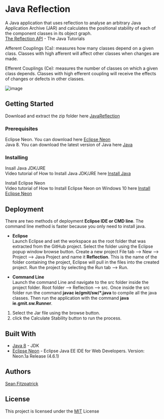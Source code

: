 # Java Reflection
        
A Java application that uses reflection to analyse an arbitrary Java
Application Archive (JAR) and calculates the positional stability of each of the component
classes in its object graph.     
[The Reflection API](https://docs.oracle.com/javase/tutorial/reflect/) - The Java Tutorials      

Afferent Couplings (Ca): measures how many classes depend on a given class. Classes with high afferent will affect other classes when changes are made.                                

Efferent Couplings (Ce): measures the number of classes on which a given class depends. Classes with high efferent coupling will receive the effects of changes or defects in other classes.      


![image](https://user-images.githubusercontent.com/9217947/41124981-d7475e8a-6aa3-11e8-9cf6-512318299805.PNG)

## Getting Started

Download and extract the zip folder here [JavaReflection](https://github.com/seanJosephFitzpatrick/JavaReflection/archive/master.zip)            

### Prerequisites

Eclipse Neon. You can download here [Eclipse Neon](http://www.eclipse.org/neon/)                 
Java 8. You can download the latest version of Java here [Java](http://www.oracle.com/technetwork/java/javase/downloads/jdk8-downloads-2133151.html)    

### Installing

Insall Java JDK/JRE                
Video tutorial of How to Install Java JDK/JRE here [Install Java](https://www.youtube.com/watch?v=FzKcJK68z2k)      

Install Eclipse Neon              
Video tutorial of How to Install Eclipse Neon on Windows 10 here [Install Eclipse Neon](https://www.youtube.com/watch?v=9EghTHWx1Ng)       

## Deployment

There are two methods of deployment **Eclipse IDE  or CMD line**. The command line method is faster because you only need to install java.

* **Eclipse**          
Launch Eclipse and set the workspace as the root folder that was extracted from the GitHub project. Select the folder using the Eclipse popup window browse button. Create a new project File tab --> New --> Project --> Java Project and name it **Reflection**. This is the name of the folder containing the project, Eclipse will pull in the files into the created project. Run the project by selecting the Run tab --> Run.

* **Command Line**          
Launch the command Line and navigate to the src folder inside the project folder. Root folder --> Reflection --> src. Once inside the src folder run the command **javac ie/gmit/sw/*.java** to compile all the java classes. Then run the application with the command **java ie.gmit.sw.Runner**.

1) Select the Jar file using the browse button.                            
2) click the Calculate Stability button to run the process.

## Built With

* [Java 8](http://www.oracle.com/technetwork/java/javase/downloads/jdk8-downloads-2133151.html) - JDK
* [Eclipse Neon](http://www.eclipse.org/neon/)  - Eclipse Java EE IDE for Web Developers. Version: Neon.1a Release (4.6.1)

## Authors

[Sean Fitzpatrick](https://github.com/seanJosephFitzpatrick)

## License

This project is licensed under the [MIT](https://github.com/seanJosephFitzpatrick/JavaReflection/blob/master/LICENSE) License

